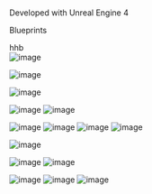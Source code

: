 # 

Developed with Unreal Engine 4

Blueprints

hhb<br />
![image](https://user-images.githubusercontent.com/30223380/129442086-43a0826f-512e-4e80-b430-66a91007f69d.png)

![image](https://user-images.githubusercontent.com/30223380/129442095-29680055-bcb1-49ca-9386-ab78d2d52543.png)

![image](https://user-images.githubusercontent.com/30223380/129442111-aef65fb5-01be-4acc-a7cd-18ff17d88a9d.png)

![image](https://user-images.githubusercontent.com/30223380/129442115-f4fc0823-4222-4cd8-8b61-52446160aee6.png)
![image](https://user-images.githubusercontent.com/30223380/129442119-69daadc9-f4ca-4011-9ea8-6314fb37eb7a.png)

![image](https://user-images.githubusercontent.com/30223380/129442123-eac42cf9-68a9-4523-b86d-6d9441bde2da.png)
![image](https://user-images.githubusercontent.com/30223380/129442136-f7b0d8cc-baea-4a5c-9105-114ebd212fc4.png)
![image](https://user-images.githubusercontent.com/30223380/129442139-b9f46616-cddb-4d19-8506-3fd113f329ae.png)
![image](https://user-images.githubusercontent.com/30223380/129442145-b60ff8eb-4ee1-4652-a2d9-fab515fda929.png)

![image](https://user-images.githubusercontent.com/30223380/129442147-a3fdea62-052f-4564-95b5-e391e5c01819.png)

![image](https://user-images.githubusercontent.com/30223380/129442155-38490bfb-20c3-44d9-8837-c46f74cf9b45.png)
![image](https://user-images.githubusercontent.com/30223380/129442161-acdcfc68-2c1d-457d-becf-b22f6aca7c57.png)

![image](https://user-images.githubusercontent.com/30223380/129442162-7aa736d0-863d-4e78-b86f-b64568373b69.png)
![image](https://user-images.githubusercontent.com/30223380/129442166-91f8db7a-d37c-4b63-925b-4a42bfc929d1.png)
![image](https://user-images.githubusercontent.com/30223380/129442168-25f360c7-a688-4ee0-9c1e-fd5ed05d2a15.png)
